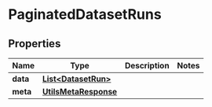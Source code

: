 

# PaginatedDatasetRuns


## Properties

| Name | Type | Description | Notes |
|------------ | ------------- | ------------- | -------------|
|**data** | [**List&lt;DatasetRun&gt;**](DatasetRun.md) |  |  |
|**meta** | [**UtilsMetaResponse**](UtilsMetaResponse.md) |  |  |



